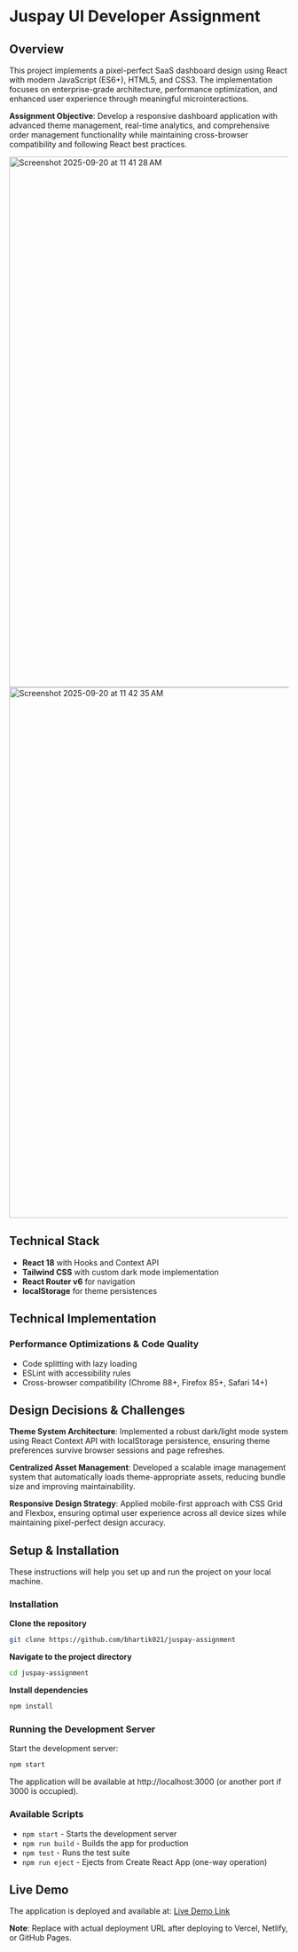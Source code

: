 # Juspay UI Developer Assignment

## Overview

This project implements a pixel-perfect SaaS dashboard design using React with modern JavaScript (ES6+), HTML5, and CSS3. The implementation focuses on enterprise-grade architecture, performance optimization, and enhanced user experience through meaningful microinteractions.

**Assignment Objective**: Develop a responsive dashboard application with advanced theme management, real-time analytics, and comprehensive order management functionality while maintaining cross-browser compatibility and following React best practices.

<img width="1470" height="956" alt="Screenshot 2025-09-20 at 11 41 28 AM" src="https://github.com/user-attachments/assets/47b442b8-7d1d-40c3-9bb8-179c4a104e29" />

<img width="1470" height="956" alt="Screenshot 2025-09-20 at 11 42 35 AM" src="https://github.com/user-attachments/assets/1c6cd3b3-41dc-477e-b67f-5c56fbcca863" />


## Technical Stack

- **React 18** with Hooks and Context API
- **Tailwind CSS** with custom dark mode implementation
- **React Router v6** for navigation
- **localStorage** for theme persistences

## Technical Implementation

### Performance Optimizations & Code Quality
- Code splitting with lazy loading
- ESLint with accessibility rules
- Cross-browser compatibility (Chrome 88+, Firefox 85+, Safari 14+)

## Design Decisions & Challenges

**Theme System Architecture**: Implemented a robust dark/light mode system using React Context API with localStorage persistence, ensuring theme preferences survive browser sessions and page refreshes.

**Centralized Asset Management**: Developed a scalable image management system that automatically loads theme-appropriate assets, reducing bundle size and improving maintainability.

**Responsive Design Strategy**: Applied mobile-first approach with CSS Grid and Flexbox, ensuring optimal user experience across all device sizes while maintaining pixel-perfect design accuracy.

## Setup & Installation

These instructions will help you set up and run the project on your local machine.

### Installation

**Clone the repository**
```bash
git clone https://github.com/bhartik021/juspay-assignment
```

**Navigate to the project directory**
```bash
cd juspay-assignment
```

**Install dependencies**
```bash
npm install
```

### Running the Development Server

Start the development server:
```bash
npm start
```

The application will be available at http://localhost:3000 (or another port if 3000 is occupied).

### Available Scripts

- `npm start` - Starts the development server
- `npm run build` - Builds the app for production  
- `npm test` - Runs the test suite
- `npm run eject` - Ejects from Create React App (one-way operation)

## Live Demo

The application is deployed and available at: [Live Demo Link](https://your-deployed-app-url.vercel.app)

**Note**: Replace with actual deployment URL after deploying to Vercel, Netlify, or GitHub Pages.
